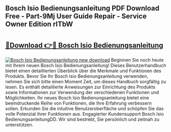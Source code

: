 ## Bosch Isio Bedienungsanleitung PDF Download Free - Part-9Mj User Guide Repair - Service Owner Edition rITbW

# <h2><a href="http://df4txxw.blite.top/?on=Bosch+Isio+Bedienungsanleitung">🔗Download 👉🔴 Bosch Isio Bedienungsanleitung</a></h2>

[![Bosch Isio Bedienungsanleitung new download](https://i.imgur.com/lujVjoI.png)](http://df4txxw.blite.top/?on=Bosch+Isio+Bedienungsanleitung)
Beginnen Sie noch heute mit Ihrem neuen Bosch Isio Bedienungsanleitung! Dieses Benutzerhandbuch bietet einen detaillierten Überblick über die Merkmale und Funktionen des Produkts. Bevor Sie Ihr Bosch Isio Bedienungsanleitung verwenden, nehmen Sie sich bitte einen Moment Zeit, um dieses Handbuch sorgfältig zu lesen. Es enthält detaillierte Anweisungen zur Einrichtung des Produkts sowie Informationen zur Verwendung der verschiedenen Funktionen und Möglichkeiten. Ihr neues Bosch Isio Bedienungsanleitung bietet eine beeindruckende Reihe von Funktionen, die Ihre Erfahrung verbessern sollen. Erkunden Sie die intuitive Benutzeroberfläche und schöpfen Sie das volle Potenzial ihrer Funktionen aus. Engagierter Kundensupport Bosch Isio BedienungsanleitungDD. Wir sind bestrebt, Sie persönlich und zeitnah zu unterstützen.
